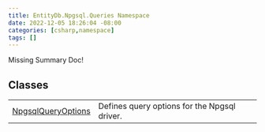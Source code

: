 ```yaml
---
title: EntityDb.Npgsql.Queries Namespace
date: 2022-12-05 18:26:04 -08:00
categories: [csharp,namespace]
tags: []
---
```


Missing Summary Doc!
## Classes
<table><tr><td><a href='/posts/csharp.class.entitydb.npgsql.queries.npgsqlqueryoptions/'>NpgsqlQueryOptions</a></td><td>
Defines query options for the Npgsql driver.
</td></tr></table>

